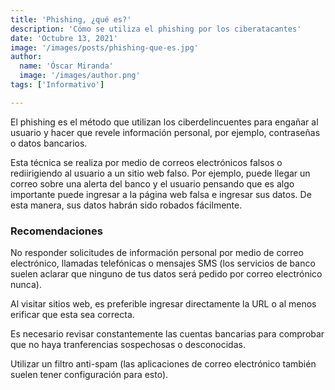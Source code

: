 ```yaml
---
title: 'Phishing, ¿qué es?'
description: 'Cómo se utiliza el phishing por los ciberatacantes'
date: 'Octubre 13, 2021'
image: '/images/posts/phishing-que-es.jpg'
author:
  name: 'Óscar Miranda'
  image: '/images/author.png'
tags: ['Informativo']

---
```


El phishing es el método que utilizan los ciberdelincuentes para engañar al
usuario y hacer que revele información personal, por ejemplo, contraseñas o
datos bancarios.

Esta técnica se realiza por medio de correos electrónicos falsos o rediirigiendo
al usuario a un sitio web falso. Por ejemplo, puede llegar un correo sobre una
alerta del banco y el usuario pensando que es algo importante puede ingresar a
la página web falsa e ingresar sus datos. De esta manera, sus datos habrán sido
robados fácilmente.

### Recomendaciones

No responder solicitudes de información personal por medio de correo
electrónico, llamadas telefónicas o mensajes SMS (los servicios de banco suelen
aclarar que ninguno de tus datos será pedido por correo electrónico nunca).

Al visitar sitios web, es preferible ingresar directamente la URL o al menos
erificar que esta sea correcta.

Es necesario revisar constantemente las cuentas bancarias para comprobar que no
haya tranferencias sospechosas o desconocidas.

Utilizar un filtro anti-spam (las aplicaciones de correo electrónico también
suelen tener configuración para esto).

